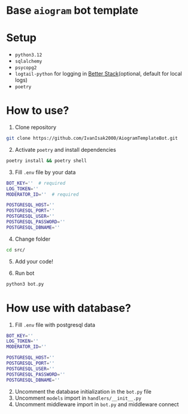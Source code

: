 # Base `aiogram` bot template

# Setup
- `python3.12`
- `sqlalchemy`
- `psycopg2`
- `logtail-python` for logging in [Better Stack](https://betterstack.com/telemetry)(optional, default for local logs)
- `poetry`


# How to use?
1. Clone repository
```bash
git clone https://github.com/IvanIsak2000/AiogramTemplateBot.git
```

2. Activate `poetry` and install dependencies
```bash
poetry install && poetry shell
```

3. Fill `.env` file by your data
```bash
BOT_KEY=''  # required
LOG_TOKEN=''
MODERATOR_ID=''  # required

POSTGRESQL_HOST=''
POSTGRESQL_PORT=''
POSTGRESQL_USER=''
POSTGRESQL_PASSWORD=''
POSTGRESQL_DBNAME=''
```

4. Change folder
```bash
cd src/
```

5. Add your code!

6. Run bot
```bash
python3 bot.py
```

# How use with database?
1. Fill `.env` file with postgresql data
```bash
BOT_KEY=''  
LOG_TOKEN=''
MODERATOR_ID='' 

POSTGRESQL_HOST=''
POSTGRESQL_PORT=''
POSTGRESQL_USER=''
POSTGRESQL_PASSWORD=''
POSTGRESQL_DBNAME=''
```
2. Uncomment the database initialization in the `bot.py` file
3. Uncomment `models` import in `handlers/__init__.py`
4. Uncomment middleware import in `bot.py` and middleware connect
